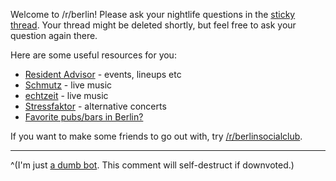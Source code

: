 Welcome to /r/berlin! Please ask your nightlife questions in the [sticky thread](https://www.reddit.com/r/berlin/comments/ai9yf9/visiting_berlin_moving_here_going_clubbing_have_a/). Your thread might be deleted shortly, but feel free to ask your question again there.

Here are some useful resources for you:

* [Resident Advisor](https://www.residentadvisor.net/) \- events, lineups etc
* [Schmutz](https://www.schmutzberlin.com/shows/) \- live music
* [echtzeit](http://www.echtzeitmusik.de/index.php?page=calendar) \- live music
* [Stressfaktor](http://stressfaktor.squat.net/termine.php?cat=4) \- alternative concerts
* [Favorite pubs/bars in Berlin?](https://www.reddit.com/r/berlin/comments/3rjrxd/favorite_barspubs_in_berlin_updates/)

If you want to make some friends to go out with, try [/r/berlinsocialclub](https://www.reddit.com/r/berlinsocialclub/).

----

^(I'm just [a dumb bot](https://github.com/nicbou/berlin-bot). This comment will self-destruct if downvoted.)